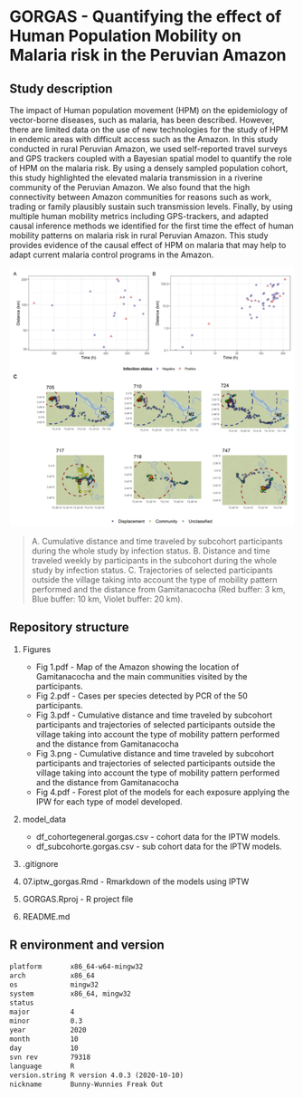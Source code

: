 # GORGAS - Quantifying the effect of Human Population Mobility on Malaria risk in the Peruvian Amazon

## Study description
The impact of Human population movement (HPM) on the epidemiology of vector-borne diseases, such as malaria, has been described. However, there are limited data on the use of new technologies for the study of HPM in endemic areas with difficult access such as the Amazon. In this study conducted in rural Peruvian Amazon, we used self-reported travel surveys and GPS trackers coupled with a Bayesian spatial model to quantify the role of HPM on the malaria risk. By using a densely sampled population cohort, this study highlighted the elevated malaria transmission in a riverine community of the Peruvian Amazon. We also found that the high connectivity between Amazon communities for reasons such as work, trading or family plausibly sustain such transmission levels. Finally, by using multiple human mobility metrics including GPS-trackers, and adapted causal inference methods we identified for the first time the effect of human mobility patterns on malaria risk in rural Peruvian Amazon. This study provides evidence of the causal effect of HPM on malaria that may help to adapt current malaria control programs in the Amazon.

![](https://github.com/healthinnovation/GORGAS/blob/main/Figures/Fig%203.png)

> A. Cumulative distance and time traveled by subcohort participants during the whole study by infection status. B. Distance and time traveled weekly by participants in the subcohort during the whole study by infection status. C. Trajectories of selected participants outside the village taking into account the type of mobility pattern performed and the distance from Gamitanacocha (Red buffer: 3 km, Blue buffer: 10 km, Violet buffer: 20 km).

## Repository structure

1. Figures
   - Fig 1.pdf - Map of the Amazon showing the location of Gamitanacocha and the main communities visited by the participants. 
   - Fig 2.pdf - Cases per species detected by PCR of the 50 participants. 
   - Fig 3.pdf - Cumulative distance and time traveled by subcohort participants and trajectories of selected participants outside the village taking into account the type of mobility pattern performed and the distance from Gamitanacocha 
   - Fig 3.png - Cumulative distance and time traveled by subcohort participants and trajectories of selected participants outside the village taking into account the type of mobility pattern performed and the distance from Gamitanacocha 
   - Fig 4.pdf - Forest plot of the models for each exposure applying the IPW for each type of model developed. 
   
2. model_data
   - df_cohortegeneral.gorgas.csv - cohort data for the IPTW models.
   - df_subcohorte.gorgas.csv - sub cohort data for the IPTW models.
   
4. .gitignore
5. 07.iptw_gorgas.Rmd - Rmarkdown of the models using IPTW
6. GORGAS.Rproj - R project file
7. README.md

## R environment and version

```
platform       x86_64-w64-mingw32          
arch           x86_64                      
os             mingw32                     
system         x86_64, mingw32             
status                                     
major          4                           
minor          0.3                         
year           2020                        
month          10                          
day            10                          
svn rev        79318                       
language       R                           
version.string R version 4.0.3 (2020-10-10)
nickname       Bunny-Wunnies Freak Out
```
